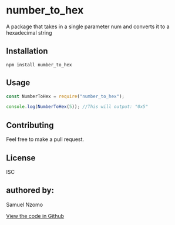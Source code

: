 <!-- @format -->

# number_to_hex

A package that takes in a single parameter num and converts it to a hexadecimal string

## Installation

```shell
npm install number_to_hex
```

## Usage

```js
const NumberToHex = require("number_to_hex");

console.log(NumberToHex(5)); //This will output: "0x5"
```

## Contributing

Feel free to make a pull request.

## License

ISC

## authored by:

Samuel Nzomo

[View the code in Github](https://github.com/4SAMU/number_to_hex)
